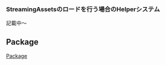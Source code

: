 ### StreamingAssetsのロードを行う場合のHelperシステム

記載中〜

## Package
[Package](Assets/Plugins/Noa/StreamingAssetsHelper/.Package/NoaStreamingAssets.unitypackage?raw=true)<br>